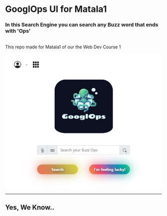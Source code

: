 # GooglOps UI for Matala1
### In this Search Engine you can search any Buzz word that ends with 'Ops'
<br>
This repo made for Matala1 of our the Web Dev Course 1

<br>

![GoogleOps](/screenshot.jpg)
___

## Yes, We Know..
